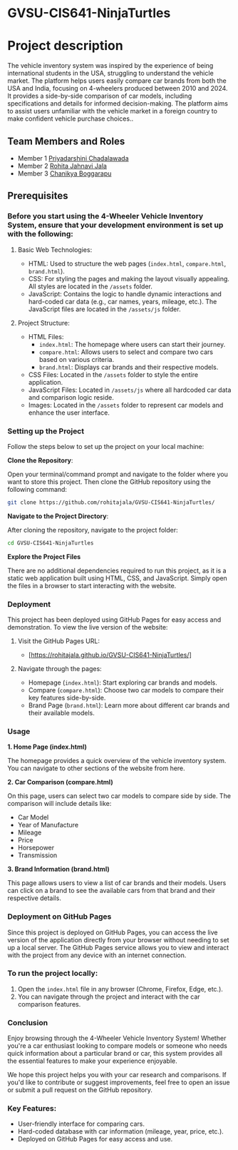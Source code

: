 # GVSU-CIS641-NinjaTurtles

# Project description

The vehicle inventory system was inspired by the experience of being international students in the USA, struggling to understand the vehicle market. The platform helps users easily compare car brands from both the USA and India, focusing on 4-wheelers produced between 2010 and 2024. It provides a side-by-side comparison of car models, including specifications and details for informed decision-making. The platform aims to assist users unfamiliar with the vehicle market in a foreign country to make confident vehicle purchase choices..

## Team Members and Roles

* Member 1 [Priyadarshini Chadalawada](https://github.com/chadalap/CIS641-HW2-CHADALAWADA-.git)
* Member 2 [Rohita Jahnavi Jala](https://github.com/rohitajala/CIS641-HW2-Jala)
* Member 3 [Chanikya Boggarapu](https://github.com/chanikya1/CIS641-HW2-BOGGARAPU)

## Prerequisites
### Before you start using the 4-Wheeler Vehicle Inventory System, ensure that your development environment is set up with the following:
1. Basic Web Technologies:
   - HTML: Used to structure the web pages (`index.html`, `compare.html`, `brand.html`).
   - CSS: For styling the pages and making the layout visually appealing. All styles are located in the `/assets` folder.
   - JavaScript: Contains the logic to handle dynamic interactions and hard-coded car data (e.g., car names, years, mileage, etc.). The JavaScript files are located in the `/assets/js` folder.

2. Project Structure:
   - HTML Files:
     - `index.html`: The homepage where users can start their journey.
     - `compare.html`: Allows users to select and compare two cars based on various criteria.
     - `brand.html`: Displays car brands and their respective models.
   - CSS Files: Located in the `/assets` folder to style the entire application.
   - JavaScript Files: Located in `/assets/js` where all hardcoded car data and comparison logic reside.
   - Images: Located in the `/assets` folder to represent car models and enhance the user interface.

### Setting up the Project
Follow the steps below to set up the project on your local machine:

**Clone the Repository**: 

Open your terminal/command prompt and navigate to the folder where you want to store this project. Then clone the GitHub repository using the following command:

```bash
git clone https://github.com/rohitajala/GVSU-CIS641-NinjaTurtles/
```

**Navigate to the Project Directory**:

After cloning the repository, navigate to the project folder:

```bash
cd GVSU-CIS641-NinjaTurtles
```

**Explore the Project Files**

There are no additional dependencies required to run this project, as it is a static web application built using HTML, CSS, and JavaScript. Simply open the files in a browser to start interacting with the website.

### Deployment

This project has been deployed using GitHub Pages for easy access and demonstration. To view the live version of the website:

1. Visit the GitHub Pages URL:
   - [https://rohitajala.github.io/GVSU-CIS641-NinjaTurtles/]

2. Navigate through the pages:
   - Homepage (`index.html`): Start exploring car brands and models.
   - Compare (`compare.html`): Choose two car models to compare their key features side-by-side.
   - Brand Page (`brand.html`): Learn more about different car brands and their available models.

### Usage

**1. Home Page (index.html)**

The homepage provides a quick overview of the vehicle inventory system. You can navigate to other sections of the website from here.

**2. Car Comparison (compare.html)**

On this page, users can select two car models to compare side by side. The comparison will include details like:

- Car Model
- Year of Manufacture
- Mileage
- Price
- Horsepower
- Transmission

**3. Brand Information (brand.html)**

This page allows users to view a list of car brands and their models. Users can click on a brand to see the available cars from that brand and their respective details.

### Deployment on GitHub Pages

Since this project is deployed on GitHub Pages, you can access the live version of the application directly from your browser without needing to set up a local server. The GitHub Pages service allows you to view and interact with the project from any device with an internet connection.

### To run the project locally:

1. Open the `index.html` file in any browser (Chrome, Firefox, Edge, etc.).
2. You can navigate through the project and interact with the car comparison features.

### Conclusion

Enjoy browsing through the 4-Wheeler Vehicle Inventory System! Whether you're a car enthusiast looking to compare models or someone who needs quick information about a particular brand or car, this system provides all the essential features to make your experience enjoyable.

We hope this project helps you with your car research and comparisons. If you'd like to contribute or suggest improvements, feel free to open an issue or submit a pull request on the GitHub repository.

### Key Features:
- User-friendly interface for comparing cars.
- Hard-coded database with car information (mileage, year, price, etc.).
- Deployed on GitHub Pages for easy access and use.
